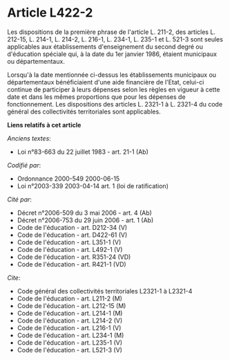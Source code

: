 # Article L422-2

Les dispositions de la première phrase de l'article L. 211-2, des articles L. 212-15, L. 214-1, L. 214-2, L. 216-1, L. 234-1,
L. 235-1 et L. 521-3 sont seules applicables aux établissements d'enseignement du second degré ou d'éducation spéciale qui, à
la date du 1er janvier 1986, étaient municipaux ou départementaux.

Lorsqu'à la date mentionnée ci-dessus les établissements municipaux ou départementaux bénéficiaient d'une aide financière de
l'Etat, celui-ci continue de participer à leurs dépenses selon les règles en vigueur à cette date et dans les mêmes
proportions que pour les dépenses de fonctionnement. Les dispositions des articles L. 2321-1 à L. 2321-4 du code général des
collectivités territoriales sont applicables.

**Liens relatifs à cet article**

_Anciens textes_:

  - Loi n°83-663 du 22 juillet 1983 - art. 21-1 (Ab)

_Codifié par_:

  - Ordonnance 2000-549 2000-06-15
  - Loi n°2003-339 2003-04-14 art. 1 (loi de ratification)

_Cité par_:

  - Décret n°2006-509 du 3 mai 2006 - art. 4 (Ab)
  - Décret n°2006-753 du 29 juin 2006 - art. 1 (Ab)
  - Code de l'éducation - art. D212-34 (V)
  - Code de l'éducation - art. D422-61 (V)
  - Code de l'éducation - art. L351-1 (V)
  - Code de l'éducation - art. L492-1 (V)
  - Code de l'éducation - art. R351-24 (VD)
  - Code de l'éducation - art. R421-1 (VD)

_Cite_:

  - Code général des collectivités territoriales L2321-1 à L2321-4
  - Code de l'éducation - art. L211-2 (M)
  - Code de l'éducation - art. L212-15 (M)
  - Code de l'éducation - art. L214-1 (M)
  - Code de l'éducation - art. L214-2 (V)
  - Code de l'éducation - art. L216-1 (V)
  - Code de l'éducation - art. L234-1 (M)
  - Code de l'éducation - art. L235-1 (V)
  - Code de l'éducation - art. L521-3 (V)
